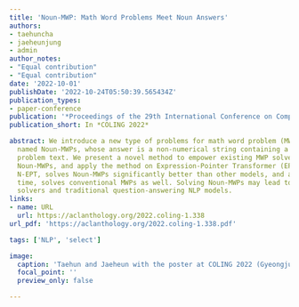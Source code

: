 ```yaml
---
title: 'Noun-MWP: Math Word Problems Meet Noun Answers'
authors:
- taehuncha
- jaeheunjung
- admin
author_notes:
- "Equal contribution"
- "Equal contribution"
date: '2022-10-01'
publishDate: '2022-10-24T05:50:39.565434Z'
publication_types:
- paper-conference
publication: '*Proceedings of the 29th International Conference on Computational Linguistics*'
publication_short: In *COLING 2022*

abstract: We introduce a new type of problems for math word problem (MWP) solvers,
  named Noun-MWPs, whose answer is a non-numerical string containing a noun from the
  problem text. We present a novel method to empower existing MWP solvers to handle
  Noun-MWPs, and apply the method on Expression-Pointer Transformer (EPT). Our model,
  N-EPT, solves Noun-MWPs significantly better than other models, and at the same
  time, solves conventional MWPs as well. Solving Noun-MWPs may lead to bridging MWP
  solvers and traditional question-answering NLP models.
links:
- name: URL
  url: https://aclanthology.org/2022.coling-1.338
url_pdf: 'https://aclanthology.org/2022.coling-1.338.pdf'

tags: ['NLP', 'select']

image:
  caption: 'Taehun and Jaeheun with the poster at COLING 2022 (Gyeongju, South Korea)'
  focal_point: ''
  preview_only: false

---
```

